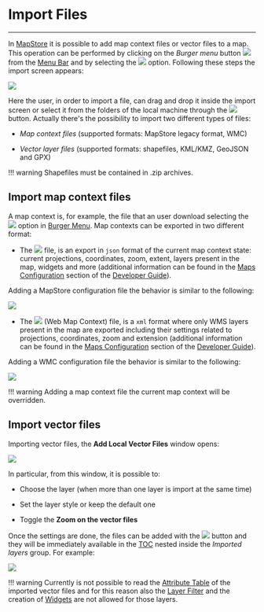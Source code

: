 # Import Files
**************

In [MapStore](https://mapstore.geo-solutions.it/mapstore/#/) it is possible to add map context files or vector files to a map. This operation can be performed by clicking on the *Burger menu* button <img src="../img/button/burger.jpg" class="ms-docbutton"/> from the [Menu Bar](menu-bar.md) and by selecting the <img src="../img/button/import.jpg" class="ms-docbutton"/> option. Following these steps the import screen appears:

<img src="../img/import/import-screen.jpg" class="ms-docimage" style="max-width:700px;"/>

Here the user, in order to import a file, can drag and drop it inside the import screen or select it from the folders of the local machine through the <img src="../img/button/select-files.jpg" class="ms-docbutton"/> button. Actually there's the possibility to import two different types of files:

* *Map context files* (supported formats: MapStore legacy format, WMC)

* *Vector layer files* (supported formats: shapefiles, KML/KMZ, GeoJSON and GPX)

!!! warning
    Shapefiles must be contained in .zip archives.

## Import map context files

A map context is, for example, the file that an user download selecting the <img src="../img/button/export.jpg" class="ms-docbutton"/> option in [Burger Menu](menu-bar.md#burger-menu). Map contexts can be exported in two different format:

* The <img src="../img/button/mapstore_format_button.jpg" class="ms-docbutton"/> file, is an export in `json` format of the current map context state: current projections, coordinates, zoom, extent, layers present in the map, widgets and more (additional information can be found in the [Maps Configuration](../developer-guide/maps-configuration.md) section of the [Developer Guide](https://mapstore.readthedocs.io/en/latest/developer-guide/)).

Adding a MapStore configuration file the behavior is similar to the following:

<img src="../img/import/export-import.gif" class="ms-docimage"/>

* The <img src="../img/button/wmc_format_button.jpg" class="ms-docbutton"/> (Web Map Context) file, is a `xml` format where only WMS layers present in the map are exported including their settings related to projections, coordinates, zoom and extension (additional information can be found in the  [Maps Configuration](../developer-guide/maps-configuration.md#web-map-context) section of the [Developer Guide](https://mapstore.readthedocs.io/en/latest/developer-guide/)).

Adding a WMC configuration file the behavior is similar to the following:

<img src="../img/import/wmc_import.gif" class="ms-docimage"/>

!!! warning
    Adding a map context file the current map context will be overridden.

## Import vector files

Importing vector files, the **Add Local Vector Files** window opens:

<img src="../img/import/add-vector.jpg" class="ms-docimage" style="max-width:600px;"/>

In particular, from this window, it is possible to:

* Choose the layer (when more than one layer is import at the same time)

* Set the layer style or keep the default one

* Toggle the **Zoom on the vector files**

Once the settings are done, the files can be added with the <img src="../img/button/add_group_confirm_button.jpg" class="ms-docbutton"/> button and they will be immediately available in the [TOC](toc.md) nested inside the *Imported layers* group. For example:

<img src="../img/import/local-files-added.jpg" class="ms-docimage" style="max-width:300px;"/>

!!! warning
    Currently is not possible to read the [Attribute Table](attributes-table.md) of the imported vector files and for this reason also the [Layer Filter](filtering-layers.md) and the creation of [Widgets](widgets.md) are not allowed for those layers.